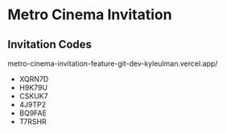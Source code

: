 # Metro Cinema Invitation

## Invitation Codes

metro-cinema-invitation-feature-git-dev-kyleulman.vercel.app/

- XQRN7D
- H9K79U
- CSKUK7
- 4J9TP2
- BQ9FAE
- T7RSHR